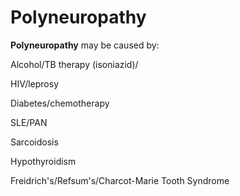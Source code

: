 # Polyneuropathy

**Polyneuropathy** may be caused by:

Alcohol/TB therapy (isoniazid)/

HIV/leprosy

Diabetes/chemotherapy

SLE/PAN

Sarcoidosis

Hypothyroidism

Freidrich's/Refsum's/Charcot-Marie Tooth Syndrome
